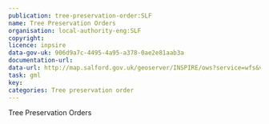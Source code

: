 ```yaml
---
publication: tree-preservation-order:SLF
name: Tree Preservation Orders
organisation: local-authority-eng:SLF
copyright: 
licence: inpsire
data-gov-uk: 906d9a7c-4495-4a95-a378-0ae2e81aab3a
documentation-url: 
data-url: http://map.salford.gov.uk/geoserver/INSPIRE/ows?service=wfs&version=2.0.0&request=GetFeature&typename=INSPIRE:ENV_TPO&outputFormat=GML2
task: gml
key: 
categories: Tree preservation order
---
```


Tree Preservation Orders
